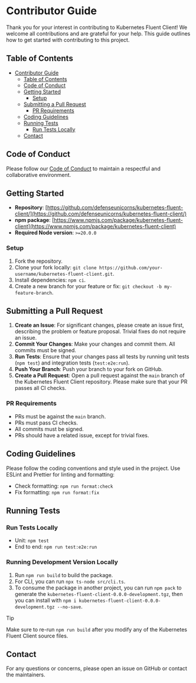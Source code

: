 # Contributor Guide

Thank you for your interest in contributing to Kubernetes Fluent Client! We welcome all contributions and are grateful for your help. This guide outlines how to get started with contributing to this project.

## Table of Contents

- [Contributor Guide](#contributor-guide)
  - [Table of Contents](#table-of-contents)
  - [Code of Conduct](#code-of-conduct)
  - [Getting Started](#getting-started)
    - [Setup](#setup)
  - [Submitting a Pull Request](#submitting-a-pull-request)
    - [PR Requirements](#pr-requirements)
  - [Coding Guidelines](#coding-guidelines)
  - [Running Tests](#running-tests)
    - [Run Tests Locally](#run-tests-locally)
  - [Contact](#contact)

## Code of Conduct

Please follow our [Code of Conduct](./CODE_OF_CONDUCT.md) to maintain a respectful and collaborative environment.

## Getting Started

- **Repository**: [https://github.com/defenseunicorns/kubernetes-fluent-client/](https://github.com/defenseunicorns/kubernetes-fluent-client/)
- **npm package**: [https://www.npmjs.com/package/kubernetes-fluent-client](https://www.npmjs.com/package/kubernetes-fluent-client)
- **Required Node version**: `>=20.0.0`

### Setup

1. Fork the repository.
2. Clone your fork locally: `git clone https://github.com/your-username/kubernetes-fluent-client.git`.
3. Install dependencies: `npm ci`.
4. Create a new branch for your feature or fix: `git checkout -b my-feature-branch`.

## Submitting a Pull Request

1. **Create an Issue**: For significant changes, please create an issue first, describing the problem or feature proposal. Trivial fixes do not require an issue.
2. **Commit Your Changes**: Make your changes and commit them. All commits must be signed.
3. **Run Tests**: Ensure that your changes pass all tests by running unit tests (`npm test`) and integration tests (`test:e2e:run`).
4. **Push Your Branch**: Push your branch to your fork on GitHub.
5. **Create a Pull Request**: Open a pull request against the `main` branch of the Kubernetes Fluent Client repository. Please make sure that your PR passes all CI checks.

### PR Requirements

- PRs must be against the `main` branch.
- PRs must pass CI checks.
- All commits must be signed.
- PRs should have a related issue, except for trivial fixes.

## Coding Guidelines

Please follow the coding conventions and style used in the project. Use ESLint and Prettier for linting and formatting:

- Check formatting: `npm run format:check`
- Fix formatting: `npm run format:fix`

## Running Tests

### Run Tests Locally

- Unit: `npm test`  
- End to end: `npm run test:e2e:run`


### Running Development Version Locally

1. Run `npm run build` to build the package.
2. For CLI, you can run `npx ts-node src/cli.ts`.
3. To consume the package in another project, you can run `npm pack` to generate the `kubernetes-fluent-client-0.0.0-development.tgz`, then you can install with `npm i kubernetes-fluent-client-0.0.0-development.tgz --no-save`.

> [!TIP]
> Make sure to re-run `npm run build` after you modify any of the Kubernetes Fluent Client source files.

## Contact

For any questions or concerns, please open an issue on GitHub or contact the maintainers.
